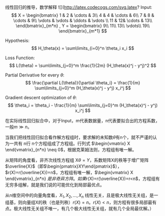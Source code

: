 线性回归的推导，数学解释
![](http://latex.codecogs.com/svg.latex?
Input: $$
X =
  \begin{bmatrix}
  1 & 2 & \cdots & 3\\
  4 & 4 & \cdots & 6\\
  7 & 8 & \cdots & 9\\
  \vdots & \vdots & \ddots & \vdots \\
  11 & 12& \cdots & 13\\
  \end{bmatrix}_{m*n}
,
Y =
  \begin{bmatrix}
  9\\
  11\\
  13\\
  \vdots\\
  19\\
  \end{bmatrix}_{m*1}
$$

$$ $$

Hypothesis: $$ H_\theta(x) = \sum\limits_{i=0}^n \theta_i x_i $$

Loss Function: $$ L(\theta) = \sum\limits_{j=0}^m \frac{1}{2m} (H_\theta(x)^j -
y^j)^2 $$

Partial Derivative for every $\theta$: $$ \frac{\partial L(\theta)}{\partial
\theta_i} = \frac{1}{m} \sum\limits_{j=0}^m (H_\theta(x)^j - y^j) x_i^j $$

Gradient descent optimization of $\theta$: $$ \theta_i = \theta_i - \frac{1}{m}
\sum\limits_{j=0}^m (H_\theta(x)^j - y^j) x_i^j $$

在实际线性回归拟合中，对于Input，m代表数据量，n代表要拟合出的方程系数，一般$m \gg n$。

当我们把线性回归拟合看作解方程组时，要求解的未知数$\theta$有n个，就不严谨的认为一共有 n行 n个方程组成了方程组。行列式
$\begin{vmatrix} X \end{vmatrix}_{n*n} \neq 0$，根据克莱姆法则，方程组有唯一解。

从矩阵的角度看，非齐次线性方程组 X$\theta =
Y$，系数矩阵X的秩等于增广矩阵$\overline{X}$（即$\begin{pmatrix}XY\end{pmatrix}$），$r(X)=r(\overline{X})=n$，方程组有唯一解，$\begin{vmatrix}
X \end{vmatrix}_{n*n}
$是非奇异方阵。如果$r(X)=r(\overline{X})=r<n$，方程组有无穷多组解，就是我们说的可能优化到局部最优点。

从n维空间中的向量角度看，$X_1,X_2,...,X_n$
线性无关，且是极大线性无关组，是一组基，则向量组X的秩（也是列秩）$r(X)=n$。$r(X)<n$，则方程有很多局部最有点。极大线性无关组不唯一，有几个极大线性无关组，就有几个全局最优解。）

